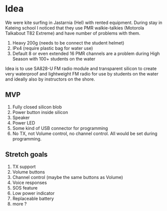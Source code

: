 # Idea

We were kite surfing in Jastarnia (Hel) with rented equipment. During stay in Kateing school I noticed that they use PMR walkie-talkies (Motorola Talkabout T82 Extreme) and have number of problems with them.

1. Heavy 200g (needs to be connect the student helmet)
2. IPx4 (require plastic bag for water use)
3. Default 8 or even extended 16 PMR channels are a problem during High Season with 100+ students on the water

Idea is to use SA828-U FM radio module and transparent silicon to create very waterproof and lightweight FM radio for use by students on the water and ideally also by instructors on the shore.

## MVP

1. Fully closed silicon blob
2. Power button inside silicon
3. Speaker
4. Power LED
5. Some kind of USB connector for programming
6. No TX, not Volume control, no channel control. All would be set during programming.
   
## Stretch goals

1. TX support
2. Volume buttons
3. Channel control (maybe the same buttons as Volume)
4. Voice responses
5. SOS feature
6. Low power indicator
7. Replaceable battery
8. more ?
